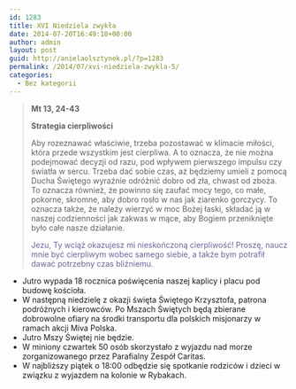 ```yaml
---
id: 1283
title: XVI Niedziela zwykła
date: 2014-07-20T16:49:18+00:00
author: admin
layout: post
guid: http://anielaolsztynek.pl/?p=1283
permalink: /2014/07/xvi-niedziela-zwykla-5/
categories:
  - Bez kategorii
---
```

> **Mt 13, 24-43**
> 
> **Strategia cierpliwości**
> 
> Aby rozeznawać właściwie, trzeba pozostawać w klimacie miłości, która przede wszystkim jest cierpliwa. A to oznacza, że nie można podejmować decyzji od razu, pod wpływem pierwszego impulsu czy światła w sercu. Trzeba dać sobie czas, aż będziemy umieli z pomocą Ducha Świętego wyraźnie odróżnić dobro od zła, chwast od zboża. To oznacza również, że powinno się zaufać mocy tego, co małe, pokorne, skromne, aby dobro rosło w nas jak ziarenko gorczycy. To oznacza także, że należy wierzyć w moc Bożej łaski, składać ją w naszej codzienności jak zakwas w mące, aby Bogiem przeniknięte było całe nasze działanie.
> 
> <span style="color: #666699;">Jezu, Ty wciąż okazujesz mi nieskończoną cierpliwość! Proszę, naucz mnie być cierpliwym wobec samego siebie, a także bym potrafił dawać potrzebny czas bliźniemu.</span>

  * Jutro wypada 18 rocznica poświęcenia naszej kaplicy i placu pod budowę kościoła.
  * W następną niedzielę z okazji święta Świętego Krzysztofa, patrona podróżnych i kierowców. Po Mszach Świętych będą zbierane dobrowolne ofiary na środki transportu dla polskich misjonarzy w ramach akcji Miva Polska.
  * Jutro Mszy Świętej nie będzie.
  * W miniony czwartek 50 osób skorzystało z wyjazdu nad morze zorganizowanego przez Parafialny Zespół Caritas.
  * W najbliższy piątek o 18:00 odbędzie się spotkanie rodziców i dzieci w związku z wyjazdem na kolonie w Rybakach.